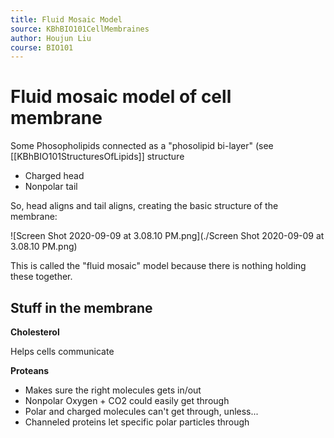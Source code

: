 ```yaml
---
title: Fluid Mosaic Model
source: KBhBIO101CellMembraines
author: Houjun Liu
course: BIO101
---
```


# Fluid mosaic model of cell membrane

Some Phosopholipids connected as a "phosolipid bi-layer" (see [[KBhBIO101StructuresOfLipids]] structure 

- Charged head
- Nonpolar tail

So, head aligns and tail aligns, creating the basic structure of the membrane:

![Screen Shot 2020-09-09 at 3.08.10 PM.png](./Screen Shot 2020-09-09 at 3.08.10 PM.png)

This is called the "fluid mosaic" model because there is nothing holding these together.

## Stuff in the membrane
**Cholesterol**

Helps cells communicate

**Proteans**

- Makes sure the right molecules gets in/out
- Nonpolar Oxygen + CO2 could easily get through
- Polar and charged molecules can't get through, unless...
- Channeled proteins let specific polar particles through
